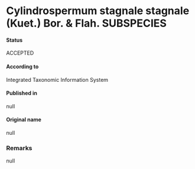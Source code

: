 # Cylindrospermum stagnale stagnale (Kuet.) Bor. & Flah. SUBSPECIES

#### Status
ACCEPTED

#### According to
Integrated Taxonomic Information System

#### Published in
null

#### Original name
null

### Remarks
null